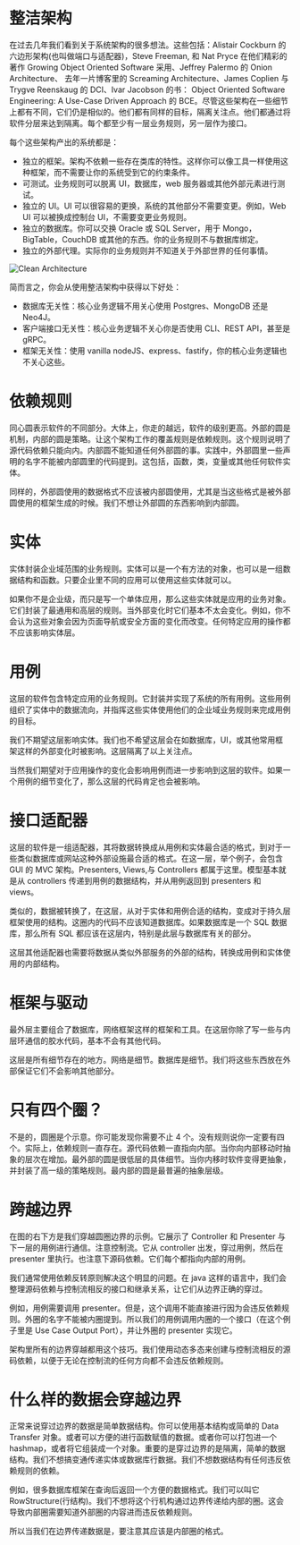 # 整洁架构

在过去几年我们看到关于系统架构的很多想法。这些包括：Alistair Cockburn 的六边形架构(也叫做端口与适配器)，Steve Freeman, 和 Nat Pryce 在他们精彩的著作 Growing Object Oriented Software 采用、Jeffrey Palermo 的 Onion Architecture、
去年一片博客里的 Screaming Architecture、James Coplien 与 Trygve Reenskaug 的 DCI、Ivar Jacobson 的书： Object Oriented Software Engineering: A Use-Case Driven Approach 的 BCE。尽管这些架构在一些细节上都有不同，它们仍是相似的。他们都有同样的目标，隔离关注点。他们都通过将软件分层来达到隔离。每个都至少有一层业务规则，另一层作为接口。

每个这些架构产出的系统都是：

- 独立的框架。架构不依赖一些存在类库的特性。这样你可以像工具一样使用这种框架，而不需要让你的系统受到它的约束条件。
- 可测试。业务规则可以脱离 UI，数据库，web 服务器或其他外部元素进行测试。
- 独立的 UI。UI 可以很容易的更换，系统的其他部分不需要变更。例如，Web UI 可以被换成控制台 UI，不需要变更业务规则。
- 独立的数据库。你可以交换 Oracle 或 SQL Server，用于 Mongo，BigTable，CouchDB 或其他的东西。你的业务规则不与数据库绑定。
- 独立的外部代理。实际你的业务规则并不知道关于外部世界的任何事情。

![Clean Architecture](https://s1.ax1x.com/2020/06/08/thsUzt.png)

简而言之，你会从使用整洁架构中获得以下好处：

- 数据库无关性：核心业务逻辑不用关心使用 Postgres、MongoDB 还是 Neo4J。
- 客户端接口无关性：核心业务逻辑不关心你是否使用 CLI、REST API，甚至是 gRPC。
- 框架无关性：使用 vanilla nodeJS、express、fastify，你的核心业务逻辑也不关心这些。

# 依赖规则

同心圆表示软件的不同部分。大体上，你走的越远，软件的级别更高。外部的圆是机制，内部的圆是策略。让这个架构工作的覆盖规则是依赖规则。这个规则说明了源代码依赖只能向内。内部圆不能知道任何外部圆的事。实践中，外部圆里一些声明的名字不能被内部圆里的代码提到。这包括，函数，类，变量或其他任何软件实体。

同样的，外部圆使用的数据格式不应该被内部圆使用，尤其是当这些格式是被外部圆使用的框架生成的时候。我们不想让外部圆的东西影响到内部圆。

# 实体

实体封装企业域范围的业务规则。实体可以是一个有方法的对象，也可以是一组数据结构和函数。只要企业里不同的应用可以使用这些实体就可以。

如果你不是企业级，而只是写一个单体应用，那么这些实体就是应用的业务对象。它们封装了最通用和高层的规则。当外部变化时它们基本不太会变化。例如，你不会认为这些对象会因为页面导航或安全方面的变化而改变。任何特定应用的操作都不应该影响实体层。

# 用例

这层的软件包含特定应用的业务规则。它封装并实现了系统的所有用例。这些用例组织了实体中的数据流向，并指挥这些实体使用他们的企业域业务规则来完成用例的目标。

我们不期望这层影响实体。我们也不希望这层会在如数据库，UI，或其他常用框架这样的外部变化时被影响。这层隔离了以上关注点。

当然我们期望对于应用操作的变化会影响用例而进一步影响到这层的软件。如果一个用例的细节变化了，那么这层的代码肯定也会被影响。

# 接口适配器

这层的软件是一组适配器，其将数据转换成从用例和实体最合适的格式，到对于一些类似数据库或网站这种外部设施最合适的格式。在这一层，举个例子，会包含 GUI 的 MVC 架构。Presenters, Views,与 Controllers 都属于这里。模型基本就是从 controllers 传递到用例的数据结构，并从用例返回到 presenters 和 views。

类似的，数据被转换了，在这层，从对于实体和用例合适的结构，变成对于持久层框架使用的结构。这圈内的代码不应该知道数据库。如果数据库是一个 SQL 数据库，那么所有 SQL 都应该在这层内，特别是此层与数据库有关的部分。

这层其他适配器也需要将数据从类似外部服务的外部的结构，转换成用例和实体使用的内部结构。

# 框架与驱动

最外层主要组合了数据库，网络框架这样的框架和工具。在这层你除了写一些与内层环通信的胶水代码，基本不会有其他代码。

这层是所有细节存在的地方。网络是细节。数据库是细节。我们将这些东西放在外部保证它们不会影响其他部分。

# 只有四个圈？

不是的，圆圈是个示意。你可能发现你需要不止 4 个。没有规则说你一定要有四个。实际上，依赖规则一直存在。源代码依赖一直指向内部。当你向内部移动时抽象的层次在增加。最外部的圆是很低层的具体细节。当你内移时软件变得更抽象，并封装了高一级的策略规则。最内部的圆是最普遍的抽象层级。

# 跨越边界

在图的右下方是我们穿越圆圈边界的示例。它展示了 Controller 和 Presenter 与下一层的用例进行通信。注意控制流。它从 controller 出发，穿过用例，然后在 presenter 里执行。也注意下源码依赖。它们每个都指向内部的用例。

我们通常使用依赖反转原则解决这个明显的问题。在 java 这样的语言中，我们会整理源码依赖与控制流相反的接口和继承关系，让它们从边界正确的穿过。

例如，用例需要调用 presenter。但是，这个调用不能直接进行因为会违反依赖规则。外圈的名字不能被内圈提到。所以我们的用例调用内圈的一个接口（在这个例子里是 Use Case Output Port），并让外圈的 presenter 实现它。

架构里所有的边界穿越都用这个技巧。我们使用动态多态来创建与控制流相反的源码依赖，以便于无论在控制流的任何方向都不会违反依赖规则。

# 什么样的数据会穿越边界

正常来说穿过边界的数据是简单数据结构。你可以使用基本结构或简单的 Data Transfer 对象。或者可以方便的进行函数赋值的数据。或者你可以打包进一个 hashmap，或者将它组装成一个对象。重要的是穿过边界的是隔离，简单的数据结构。我们不想搞变通传递实体或数据库行数据。我们不想数据结构有任何违反依赖规则的依赖。

例如，很多数据库框架在查询后返回一个方便的数据格式。我们可以叫它 RowStructure(行结构)。我们不想将这个行机构通过边界传递给内部的圈。这会导致内部圈需要知道外部圈的内容进而违反依赖规则。

所以当我们在边界传递数据是，要注意其应该是内部圈的格式。
